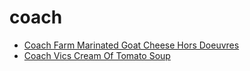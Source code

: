 # coach

 * [Coach Farm Marinated Goat Cheese Hors Doeuvres](../../index/c/coach-farm-marinated-goat-cheese-hors-doeuvres-10073.json)
 * [Coach Vics Cream Of Tomato Soup](../../index/c/coach-vics-cream-of-tomato-soup.json)
